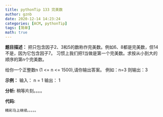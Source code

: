 ```yaml
---
title: pythonTip 133 完美数
author: gznb
date: 2020-12-14 14:23:24
categories: [ACM, pythonTip]
tags: [简单]
math: true
---
```


**题目描述：**
把只包含因子2、3和5的数称作完美数。例如6、8都是完美数，但14不是，因为它包含因子7。
习惯上我们把1当做是第一个完美数。求按从小到大的顺序的第n个完美数。

给你一个正整数n (1 <= n <= 1500),请你输出答案。
例如：n=3
则输出：3

**示例：**
输入：
n = 1
输出：
1


**分析:**
稍等片刻。。。。

**代码:**
```python
精彩马上继续。。。。。
```
